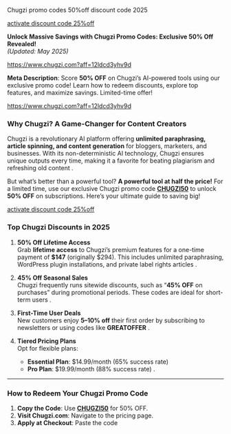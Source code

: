 Chugzi  promo codes 50%off discount code 2025

[activate discount code 25%off](https://www.chugzi.com?aff=12ldcd3yhv9d)

**Unlock Massive Savings with Chugzi Promo Codes: Exclusive 50% Off Revealed!**  
*(Updated: May 2025)*  

https://www.chugzi.com?aff=12ldcd3yhv9d

**Meta Description**: Score **50% OFF** on Chugzi’s AI-powered tools using our exclusive promo code! Learn how to redeem discounts, explore top features, and maximize savings. Limited-time offer!  

https://www.chugzi.com?aff=12ldcd3yhv9d

### **Why Chugzi? A Game-Changer for Content Creators**  
Chugzi is a revolutionary AI platform offering **unlimited paraphrasing, article spinning, and content generation** for bloggers, marketers, and businesses. With its non-deterministic AI technology, Chugzi ensures unique outputs every time, making it a favorite for beating plagiarism and refreshing old content .  

But what’s better than a powerful tool? **A powerful tool at half the price!** For a limited time, use our exclusive Chugzi promo code **[CHUGZI50](https://www.chugzi.com?aff=12ldcd3yhv9d)** to unlock **50% OFF** on subscriptions. Here’s your ultimate guide to saving big!  

[activate discount code 25%off](https://www.chugzi.com?aff=12ldcd3yhv9d)

### **Top Chugzi Discounts in 2025**  
1. **50% Off Lifetime Access**  
   Grab **lifetime access** to Chugzi’s premium features for a one-time payment of **$147** (originally $294). This includes unlimited paraphrasing, WordPress plugin installations, and private label rights articles .  

2. **45% Off Seasonal Sales**  
   Chugzi frequently runs sitewide discounts, such as “**45% OFF** on purchases” during promotional periods. These codes are ideal for short-term users .  

3. **First-Time User Deals**  
   New customers enjoy **5–10% off** their first order by subscribing to newsletters or using codes like **GREATOFFER** .  

4. **Tiered Pricing Plans**  
   Opt for flexible plans:  
   - **Essential Plan**: $14.99/month (65% success rate)  
   - **Pro Plan**: $19.99/month (88% success rate) .  

---

### **How to Redeem Your Chugzi Promo Code**  
1. **Copy the Code**: Use **[CHUGZI50](https://www.chugzi.com?aff=12ldcd3yhv9d)** for 50% OFF.  
2. **Visit Chugzi.com**: Navigate to the pricing page.  
3. **Apply at Checkout**: Paste the code

